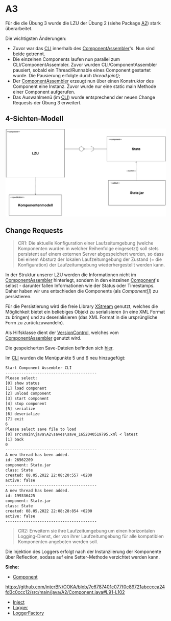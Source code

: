 # A3

Für die die Übung 3 wurde die LZU der Übung 2 (siehe Package [A2](../A2)) stark überarbeitet.

Die wichtigsten Änderungen:

- Zuvor war das [CLI](../A2/CLI.java) innerhalb des [ComponentAssembler](../A2/ComponentAssembler.java)'s. Nun sind
  beide
  getrennt.
- Die einzelnen Components laufen nun parallel zum CLI/ComponentAssembler. Zuvor wurden CLI/ComponentAssembler pausiert,
  sobald ein Thread/Runnable eines Component gestartet wurde. Die Pausierung erfolgte durch _thread.join()_;
- Der [ComponentAssembler](../A2/ComponentAssembler.java) erzeugt nun über einen Konstruktor des Component eine Instanz.
  Zuvor wurde nur eine static main Methode einer Component aufgerufen.
- Das Auswahlmenü (im [CLI](../A2/CLI.java)) wurde entsprechend der neuen Change Requests der Übung 3 erweitert.

## 4-Sichten-Modell

![](resources/Komponentendiagramm.png)

## Change Requests

> CR1: Die aktuelle Konfiguration einer Laufzeitumgebung (welche Komponenten wurden in welcher Reihenfolge eingesetzt)
> soll stets persistent auf einem externen Server abgespeichert werden, so dass bei einem Absturz der lokalen
> Laufzeitumgebung der Zustand (= die Konfiguration) der Laufzeitumgebung wiederhergestellt werden kann.

In der Struktur unserer LZU werden die Informationen nicht im [ComponentAssembler](../A2/ComponentAssembler.java)
hinterlegt, sondern in den einzelnen [Component](../A2/Component.java)'s selbst - darunter fallen
Informationen wie der Status oder Timestamps. Daher haben wir uns entschieden die Components (als _Component[]_) zu
persistieren.

Für die Persistierung wird die freie Library [XStream](https://x-stream.github.io/index.html) genutzt, welches die
Möglichkeit bietet ein beliebiges Objekt zu serialisieren (in eine XML Format zu bringen) und zu deserialisieren (das
XML Format in die ursprüngliche Form zu zurückzuwandeln).

Als Hilfsklasse dient der [VersionControl](VersionControl.java), welches
vom [ComponentAssembler](../A2/ComponentAssembler.java) genutzt wird.

Die gespeicherten Save-Dateien befinden sich [hier](../A2/saves).

Im [CLI](../A2/CLI.java) wurden die Menüpunkte 5 und 6 neu hinzugefügt:

```
Start Component Assembler CLI
----------------------------------------
Please select:
[0] show status
[1] load component
[2] unload component
[3] start component
[4] stop component
[5] serialize
[6] deserialize
[7] exit
6
Please select save file to load
[0] src\main\java\A2\saves\save_1652040519795.xml < latest
[1] back
0
----------------------------------------
A new thread has been added.
id: 26562209
component: State.jar
class: State
created: 08.05.2022 22:08:20:557 +0200
active: false
----------------------------------------
A new thread has been added.
id: 199336425
component: State.jar
class: State
created: 08.05.2022 22:08:28:854 +0200
active: false
----------------------------------------
```

> CR2: Erweitern sie ihre Laufzeitumgebung um einen horizontalen Logging-Dienst, der von ihrer Laufzeitumgebung für alle
> kompatiblen Komponenten angeboten werden soll.

Die Injektion des Loggers erfolgt nach der Instanziierung der Komponente über Reflection, sodass auf eine 
Setter-Methode verzichtet werden kann.

**Siehe:**

- [Component](Component.java)

https://github.com/interBN/OOKA/blob/7e6787401c077f0c89721abcccca24fd3c0ccc12/src/main/java/A2/Component.java#L91-L102

- [Inject](Inject.java)
- [Logger](Logger.java)
- [LoggerFactory](LoggerFactory.java)

